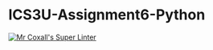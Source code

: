 # ICS3U-Assignment6-Python

[![Mr Coxall's Super Linter](https://github.com/Evgeny-Vovk/ICS3U-Assignment6-Python/workflows/Mr%20Coxall's%20Super%20Linter/badge.svg)](https://github.com/Evgeny-Vovk/ICS3U-Assignment6-Python/actions)
